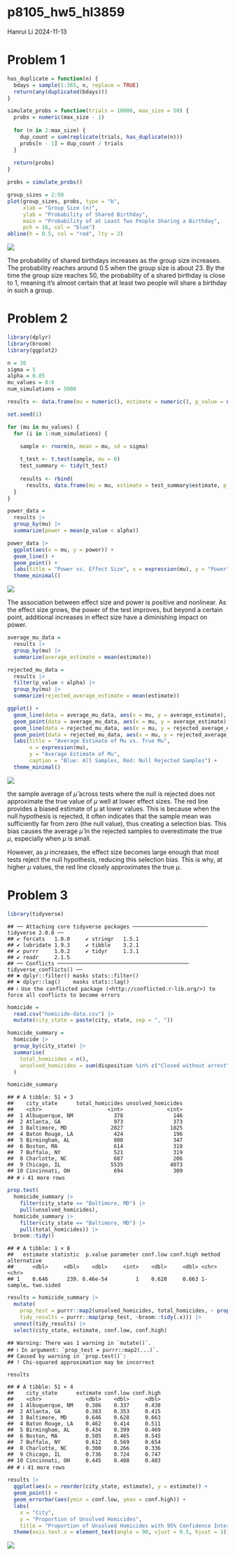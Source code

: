 p8105_hw5_hl3859
================
Hanrui Li
2024-11-13

# Problem 1

``` r
has_duplicate = function(n) {
  bdays = sample(1:365, n, replace = TRUE) 
  return(any(duplicated(bdays))) 
}

simulate_probs = function(trials = 10000, max_size = 50) {
  probs = numeric(max_size - 1)
  
  for (n in 2:max_size) {
    dup_count = sum(replicate(trials, has_duplicate(n)))
    probs[n - 1] = dup_count / trials
  }
  
  return(probs)
}

probs = simulate_probs()

group_sizes = 2:50
plot(group_sizes, probs, type = "b", 
     xlab = "Group Size (n)", 
     ylab = "Probability of Shared Birthday",
     main = "Probability of at Least Two People Sharing a Birthday",
     pch = 16, col = "blue")
abline(h = 0.5, col = "red", lty = 2)
```

![](p8105_hw5_hl3859_files/figure-gfm/unnamed-chunk-1-1.png)<!-- -->

The probability of shared birthdays increases as the group size
increases. The probability reaches around 0.5 when the group size is
about 23. By the time the group size reaches 50, the probability of a
shared birthday is close to 1, meaning it’s almost certain that at least
two people will share a birthday in such a group.

# Problem 2

``` r
library(dplyr)
library(broom)
library(ggplot2)
```

``` r
n = 30
sigma = 5
alpha = 0.05
mu_values = 0:6
num_simulations = 5000

results <- data.frame(mu = numeric(), estimate = numeric(), p_value = numeric())

set.seed(1)

for (mu in mu_values) {
  for (i in 1:num_simulations) {

    sample <- rnorm(n, mean = mu, sd = sigma)
    
    t_test <- t.test(sample, mu = 0)
    test_summary <- tidy(t_test)
    
    results <- rbind(
      results, data.frame(mu = mu, estimate = test_summary$estimate, p_value = test_summary$p.value))
  }
}

power_data =
  results |>
  group_by(mu) |>
  summarize(power = mean(p_value < alpha))

power_data |>
  ggplot(aes(x = mu, y = power)) +
  geom_line() +
  geom_point() +
  labs(title = "Power vs. Effect Size", x = expression(mu), y = "Power") +
  theme_minimal()
```

![](p8105_hw5_hl3859_files/figure-gfm/unnamed-chunk-3-1.png)<!-- -->

The association between effect size and power is positive and nonlinear.
As the effect size grows, the power of the test improves, but beyond a
certain point, additional increases in effect size have a diminishing
impact on power.

``` r
average_mu_data =
  results |>
  group_by(mu) |>
  summarize(average_estimate = mean(estimate))

rejected_mu_data =
  results |>
  filter(p_value < alpha) |>
  group_by(mu) |>
  summarize(rejected_average_estimate = mean(estimate))

ggplot() +
  geom_line(data = average_mu_data, aes(x = mu, y = average_estimate), color = "blue") +
  geom_point(data = average_mu_data, aes(x = mu, y = average_estimate), color = "blue") +
  geom_line(data = rejected_mu_data, aes(x = mu, y = rejected_average_estimate), color = "red") +
  geom_point(data = rejected_mu_data, aes(x = mu, y = rejected_average_estimate), color = "red") +
  labs(title = "Average Estimate of Mu vs. True Mu",
       x = expression(mu),
       y = "Average Estimate of Mu",
       caption = "Blue: All Samples, Red: Null Rejected Samples") +
  theme_minimal()
```

![](p8105_hw5_hl3859_files/figure-gfm/unnamed-chunk-4-1.png)<!-- -->

the sample average of $\hat{\mu}$ across tests where the null is
rejected does not approximate the true value of $\mu$ well at lower
effect sizes. The red line provides a biased estimate of $\mu$ at lower
values. This is because when the null hypothesis is rejected, it often
indicates that the sample mean was sufficiently far from zero (the null
value), thus creating a selection bias. This bias causes the average
$\hat{\mu}$ in the rejected samples to overestimate the true $\mu$,
especially when $\mu$ is small.

However, as $\mu$ increases, the effect size becomes large enough that
most tests reject the null hypothesis, reducing this selection bias.
This is why, at higher $\mu$ values, the red line closely approximates
the true $\mu$.

# Problem 3

``` r
library(tidyverse)
```

    ## ── Attaching core tidyverse packages ──────────────────────── tidyverse 2.0.0 ──
    ## ✔ forcats   1.0.0     ✔ stringr   1.5.1
    ## ✔ lubridate 1.9.3     ✔ tibble    3.2.1
    ## ✔ purrr     1.0.2     ✔ tidyr     1.3.1
    ## ✔ readr     2.1.5     
    ## ── Conflicts ────────────────────────────────────────── tidyverse_conflicts() ──
    ## ✖ dplyr::filter() masks stats::filter()
    ## ✖ dplyr::lag()    masks stats::lag()
    ## ℹ Use the conflicted package (<http://conflicted.r-lib.org/>) to force all conflicts to become errors

``` r
homicide = 
  read.csv("homicide-data.csv") |>
  mutate(city_state = paste(city, state, sep = ", "))

homicide_summary = 
  homicide |>
  group_by(city_state) |>
  summarise(
    total_homicides = n(),
    unsolved_homicides = sum(disposition %in% c("Closed without arrest", "Open/No arrest"))
  )

homicide_summary
```

    ## # A tibble: 51 × 3
    ##    city_state      total_homicides unsolved_homicides
    ##    <chr>                     <int>              <int>
    ##  1 Albuquerque, NM             378                146
    ##  2 Atlanta, GA                 973                373
    ##  3 Baltimore, MD              2827               1825
    ##  4 Baton Rouge, LA             424                196
    ##  5 Birmingham, AL              800                347
    ##  6 Boston, MA                  614                310
    ##  7 Buffalo, NY                 521                319
    ##  8 Charlotte, NC               687                206
    ##  9 Chicago, IL                5535               4073
    ## 10 Cincinnati, OH              694                309
    ## # ℹ 41 more rows

``` r
prop.test(
  homicide_summary |> 
    filter(city_state == "Baltimore, MD") |> 
    pull(unsolved_homicides), 
  homicide_summary |> 
    filter(city_state == "Baltimore, MD") |> 
    pull(total_homicides)) |>
  broom::tidy()
```

    ## # A tibble: 1 × 8
    ##   estimate statistic  p.value parameter conf.low conf.high method    alternative
    ##      <dbl>     <dbl>    <dbl>     <int>    <dbl>     <dbl> <chr>     <chr>      
    ## 1    0.646      239. 6.46e-54         1    0.628     0.663 1-sample… two.sided

``` r
results = homicide_summary |>
  mutate(
    prop_test = purrr::map2(unsolved_homicides, total_homicides, ~ prop.test(.x, .y)),
    tidy_results = purrr::map(prop_test, ~broom::tidy(.x))) |>
  unnest(tidy_results) |>
  select(city_state, estimate, conf.low, conf.high)
```

    ## Warning: There was 1 warning in `mutate()`.
    ## ℹ In argument: `prop_test = purrr::map2(...)`.
    ## Caused by warning in `prop.test()`:
    ## ! Chi-squared approximation may be incorrect

``` r
results
```

    ## # A tibble: 51 × 4
    ##    city_state      estimate conf.low conf.high
    ##    <chr>              <dbl>    <dbl>     <dbl>
    ##  1 Albuquerque, NM    0.386    0.337     0.438
    ##  2 Atlanta, GA        0.383    0.353     0.415
    ##  3 Baltimore, MD      0.646    0.628     0.663
    ##  4 Baton Rouge, LA    0.462    0.414     0.511
    ##  5 Birmingham, AL     0.434    0.399     0.469
    ##  6 Boston, MA         0.505    0.465     0.545
    ##  7 Buffalo, NY        0.612    0.569     0.654
    ##  8 Charlotte, NC      0.300    0.266     0.336
    ##  9 Chicago, IL        0.736    0.724     0.747
    ## 10 Cincinnati, OH     0.445    0.408     0.483
    ## # ℹ 41 more rows

``` r
results |>
  ggplot(aes(x = reorder(city_state, estimate), y = estimate)) +
  geom_point() +
  geom_errorbar(aes(ymin = conf.low, ymax = conf.high)) +
  labs(
    x = "City",
    y = "Proportion of Unsolved Homicides",
    title = "Proportion of Unsolved Homicides with 95% Confidence Intervals") + 
  theme(axis.text.x = element_text(angle = 90, vjust = 0.5, hjust = 1))
```

![](p8105_hw5_hl3859_files/figure-gfm/unnamed-chunk-8-1.png)<!-- -->
